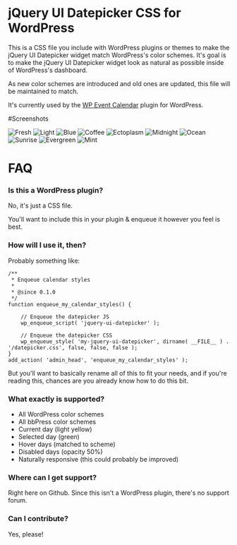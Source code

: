 # jQuery UI Datepicker CSS for WordPress

This is a CSS file you include with WordPress plugins or themes to make the jQuery UI Datepicker widget match WordPress's color schemes. It's goal is to make the jQuery UI Datepicker widget look as natural as possible inside of WordPress's dashboard.

As new color schemes are introduced and old ones are updated, this file will be maintained to match.

It's currently used by the [WP Event Calendar](https://github.com/stuttter/wp-event-calendar) plugin for WordPress.

#Screenshots

![Fresh](https://github.com/stuttter/wp-datepicker-styling/blob/master/screenshots/fresh.png?raw=true "Fresh")
![Light](https://github.com/stuttter/wp-datepicker-styling/blob/master/screenshots/light.png?raw=true "Light")
![Blue](https://github.com/stuttter/wp-datepicker-styling/blob/master/screenshots/blue.png?raw=true "Blue")
![Coffee](https://github.com/stuttter/wp-datepicker-styling/blob/master/screenshots/coffee.png?raw=true "Coffee")
![Ectoplasm](https://github.com/stuttter/wp-datepicker-styling/blob/master/screenshots/ectoplasm.png?raw=true "Ectoplasm")
![Midnight](https://github.com/stuttter/wp-datepicker-styling/blob/master/screenshots/midnight.png?raw=true "Midnight")
![Ocean](https://github.com/stuttter/wp-datepicker-styling/blob/master/screenshots/ocean.png?raw=true "Ocean")
![Sunrise](https://github.com/stuttter/wp-datepicker-styling/blob/master/screenshots/sunrise.png?raw=true "Sunrise")
![Evergreen](https://github.com/stuttter/wp-datepicker-styling/blob/master/screenshots/evergreen.png?raw=true "Evergreen")
![Mint](https://github.com/stuttter/wp-datepicker-styling/blob/master/screenshots/mint.png?raw=true "Mint")

# FAQ

### Is this a WordPress plugin?

No, it's just a CSS file.

You'll want to include this in your plugin & enqueue it however you feel is best.

### How will I use it, then?

Probably something like:

```
/**
 * Enqueue calendar styles
 *
 * @since 0.1.0
 */
function enqueue_my_calendar_styles() {

	// Enqueue the datepicker JS
	wp_enqueue_script( 'jquery-ui-datepicker' );

	// Enqueue the datepicker CSS
	wp_enqueue_style( 'my-jquery-ui-datepicker', dirname( __FILE__ ) . '/datepicker.css', false, false, false );
}
add_action( 'admin_head', 'enqueue_my_calendar_styles' );
```

But you'll want to basically rename all of this to fit your needs, and if you're reading this, chances are you already know how to do this bit.

### What exactly is supported?

* All WordPress color schemes
* All bbPress color schemes
* Current day (light yellow)
* Selected day (green)
* Hover days (matched to scheme)
* Disabled days (opacity 50%)
* Naturally responsive (this could probably be improved)

### Where can I get support?

Right here on Github. Since this isn't a WordPress plugin, there's no support forum.

### Can I contribute?

Yes, please!
